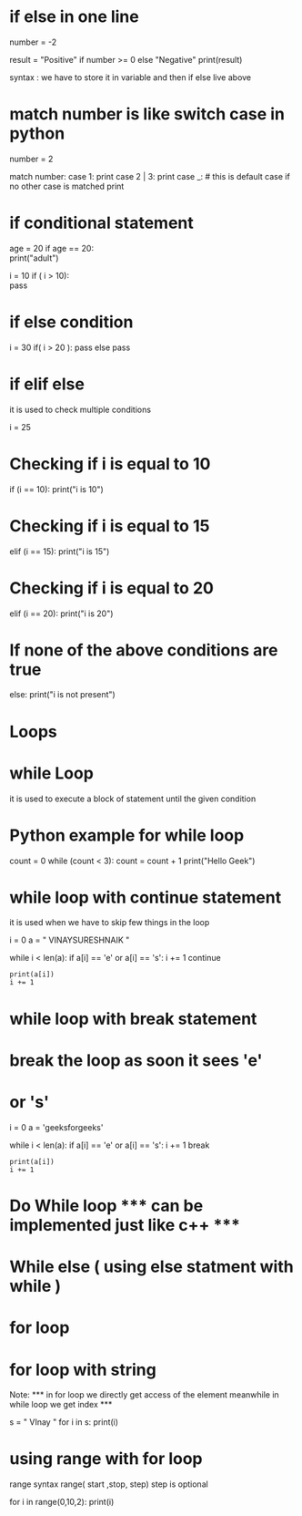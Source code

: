 # if else in one line 

number = -2

result = "Positive" if number >= 0 else "Negative"
print(result)

syntax : we have to store it in variable and then if else live above 


# match number is like switch case in python 

number = 2 

match number: 
    case 1:
        print 
    case 2 | 3: 
        print
    case _:                 # this is default case if no other case is matched
        print     


# if conditional statement 

age = 20
if age == 20:   
    print("adult")


i = 10 
if ( i > 10):   
    pass


# if else condition 

i = 30
if( i > 20 ):
    pass
else
    pass


# if elif else 

it is used to check multiple conditions 

i = 25

 # Checking if i is equal to 10
if (i == 10):
    print("i is 10")
 # Checking if i is equal to 15

elif (i == 15):
    print("i is 15")
 # Checking if i is equal to 20

elif (i == 20):
    print("i is 20")
    
 # If none of the above conditions are true
else:
    print("i is not present")




 # Loops

 # while Loop 

 it is used to execute a block of statement until the given condition


# Python example for while loop
count = 0
while (count < 3):
    count = count + 1
    print("Hello Geek")


# while loop with continue statement

it is used when we have to skip few things in the loop 

i = 0 
a = " VINAYSURESHNAIK "

while i < len(a):
    if a[i] == 'e' or a[i] == 's':
        i += 1
        continue
        
    print(a[i])
    i += 1

# while loop with break statement 

# break the loop as soon it sees 'e'
# or 's'
i = 0
a = 'geeksforgeeks'

while i < len(a):
    if a[i] == 'e' or a[i] == 's':
        i += 1
        break
        
    print(a[i])
    i += 1



# Do While loop  *** can be implemented just like c++ *** 

# While else ( using else statment with while )

# for loop 


# for loop with string

Note:
*** in for loop we directly get access of the element meanwhile in while loop we get index ***

s = " VInay " 
for i in s: 
    print(i)


# using range with for loop 

range syntax 
range( start ,stop, step)
step is optional 


for i in range(0,10,2):
    print(i)




